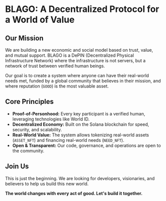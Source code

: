 # BLAGO: A Decentralized Protocol for a World of Value

## Our Mission

We are building a new economic and social model based on trust, value, and mutual support. BLAGO is a DePIN (Decentralized Physical Infrastructure Network) where the infrastructure is not servers, but a network of trust between verified human beings.

Our goal is to create a system where anyone can have their real-world needs met, funded by a global community that believes in their mission, and where reputation (`GOOD`) is the most valuable asset.

## Core Principles

*   **Proof-of-Personhood:** Every key participant is a verified human, leveraging technologies like World ID.
*   **Decentralized Economy:** Built on the Solana blockchain for speed, security, and scalability.
*   **Real-World Value:** The system allows tokenizing real-world assets (`ASSET_NFT`) and financing real-world needs (`NEED_NFT`).
*   **Open & Transparent:** Our code, governance, and operations are open to the community.

## Join Us

This is just the beginning. We are looking for developers, visionaries, and believers to help us build this new world.

**The world changes with every act of good. Let's build it together.**
